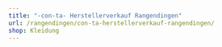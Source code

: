 ```yaml
---
title: "-con-ta- Herstellerverkauf Rangendingen"
url: /rangendingen/con-ta-herstellerverkauf-rangendingen/
shop: Kleidung
---
```


